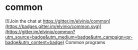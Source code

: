 # common

[![Join the chat at https://gitter.im/elvinio/common](https://badges.gitter.im/elvinio/common.svg)](https://gitter.im/elvinio/common?utm_source=badge&utm_medium=badge&utm_campaign=pr-badge&utm_content=badge)
Common programs
